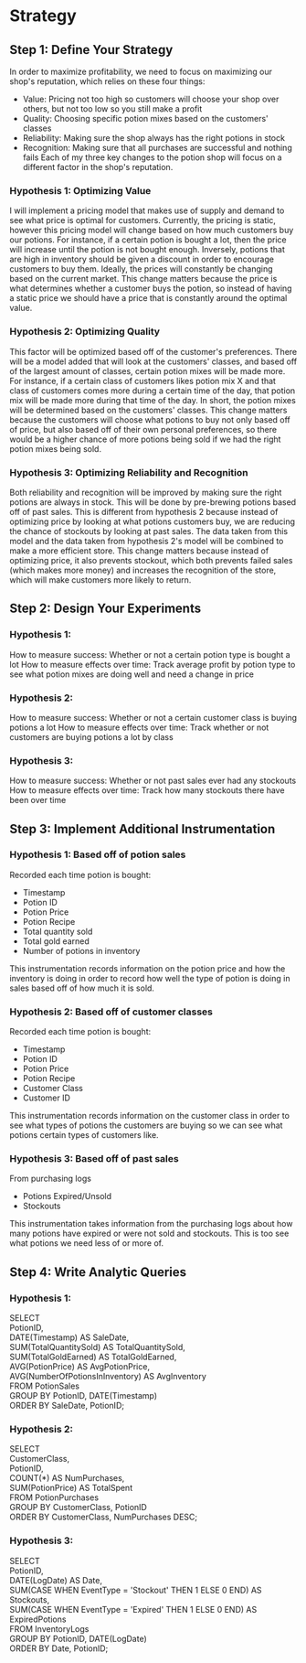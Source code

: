 # Strategy

## Step 1: Define Your Strategy
In order to maximize profitability, we need to focus on maximizing our shop's reputation, which relies on these four things:
- Value: Pricing not too high so customers will choose your shop over others, but not too low so you still make a profit
- Quality: Choosing specific potion mixes based on the customers' classes
- Reliability: Making sure the shop always has the right potions in stock
- Recognition: Making sure that all purchases are successful and nothing fails
Each of my three key changes to the potion shop will focus on a different factor in the shop's reputation.

### Hypothesis 1: Optimizing Value
I will implement a pricing model that makes use of supply and demand to see what price is optimal for customers. Currently, the pricing is static, however this pricing model will change based on how much customers buy our potions. For instance, if a certain potion is bought a lot, then the price will increase until the potion is not bought enough. Inversely, potions that are high in inventory should be given a discount in order to encourage customers to buy them. Ideally, the prices will constantly be changing based on the current market. This change matters because the price is what determines whether a customer buys the potion, so instead of having a static price we should have a price that is constantly around the optimal value.

### Hypothesis 2: Optimizing Quality
This factor will be optimized based off of the customer's preferences. There will be a model added that will look at the customers' classes, and based off of the largest amount of classes, certain potion mixes will be made more. For instance, if a certain class of customers likes potion mix X and that class of customers comes more during a certain time of the day, that potion mix will be made more during that time of the day. In short, the potion mixes will be determined based on the customers' classes. This change matters because the customers will choose what potions to buy not only based off of price, but also based off of their own personal preferences, so there would be a higher chance of more potions being sold if we had the right potion mixes being sold.

### Hypothesis 3: Optimizing Reliability and Recognition
Both reliability and recognition will be improved by making sure the right potions are always in stock. This will be done by pre-brewing potions based off of past sales. This is different from hypothesis 2 because instead of optimizing price by looking at what potions customers buy, we are reducing the chance of stockouts by looking at past sales. The data taken from this model and the data taken from hypothesis 2's model will be combined to make a more efficient store. This change matters because instead of optimizing price, it also prevents stockout, which both prevents failed sales (which makes more money) and increases the recognition of the store, which will make customers more likely to return.

## Step 2: Design Your Experiments

### Hypothesis 1:
How to measure success: Whether or not a certain potion type is bought a lot
How to measure effects over time: Track average profit by potion type to see what potion mixes are doing well and need a change in price

### Hypothesis 2:
How to measure success: Whether or not a certain customer class is buying potions a lot
How to measure effects over time: Track whether or not customers are buying potions a lot by class

### Hypothesis 3:
How to measure success: Whether or not past sales ever had any stockouts
How to measure effects over time: Track how many stockouts there have been over time

## Step 3: Implement Additional Instrumentation

### Hypothesis 1: Based off of potion sales
Recorded each time potion is bought:
- Timestamp
- Potion ID
- Potion Price
- Potion Recipe
- Total quantity sold
- Total gold earned
- Number of potions in inventory

This instrumentation records information on the potion price and how the inventory is doing in order to record how well the type of potion is doing in sales based off of how much it is sold.

### Hypothesis 2: Based off of customer classes
Recorded each time potion is bought:
- Timestamp
- Potion ID
- Potion Price
- Potion Recipe
- Customer Class
- Customer ID

This instrumentation records information on the customer class in order to see what types of potions the customers are buying so we can see what potions certain types of customers like.

### Hypothesis 3: Based off of past sales
From purchasing logs
- Potions Expired/Unsold
- Stockouts

This instrumentation takes information from the purchasing logs about how many potions have expired or were not sold and stockouts. This is too see what potions we need less of or more of.

## Step 4: Write Analytic Queries

### Hypothesis 1:
SELECT<br>
    PotionID,<br>
    DATE(Timestamp) AS SaleDate,<br>
    SUM(TotalQuantitySold) AS TotalQuantitySold,<br>
    SUM(TotalGoldEarned) AS TotalGoldEarned,<br>
    AVG(PotionPrice) AS AvgPotionPrice,<br>
    AVG(NumberOfPotionsInInventory) AS AvgInventory<br>
FROM PotionSales<br>
GROUP BY PotionID, DATE(Timestamp)<br>
ORDER BY SaleDate, PotionID;<br>


### Hypothesis 2:
SELECT<br>
    CustomerClass,<br>
    PotionID,<br>
    COUNT(*) AS NumPurchases,<br>
    SUM(PotionPrice) AS TotalSpent<br>
FROM PotionPurchases<br>
GROUP BY CustomerClass, PotionID<br>
ORDER BY CustomerClass, NumPurchases DESC;<br>

### Hypothesis 3:
SELECT<br>
    PotionID,<br>
    DATE(LogDate) AS Date,<br>
    SUM(CASE WHEN EventType = 'Stockout' THEN 1 ELSE 0 END) AS Stockouts,<br>
    SUM(CASE WHEN EventType = 'Expired' THEN 1 ELSE 0 END) AS ExpiredPotions<br>
FROM InventoryLogs<br>
GROUP BY PotionID, DATE(LogDate)<br>
ORDER BY Date, PotionID;<br>
